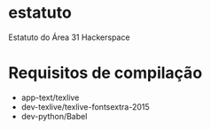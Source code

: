 # estatuto
Estatuto do Área 31 Hackerspace

# Requisitos de compilação
* app-text/texlive
* dev-texlive/texlive-fontsextra-2015
* dev-python/Babel

